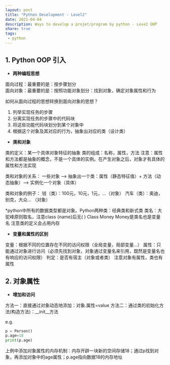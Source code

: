 ```yaml
---
layout: post
title: "Python Development - Level2"
date: 2021-04-04
description: Ways to develop a projet/program by python - Leve2 OOP
share: true
tags:
 - python
---
```


## 1. Python OOP 引入
- **两种编程思想**

面向过程：最重要的是：按步骤划分  
面向对象：最重要的是：按照功能对象划分：找到对象，确定对象属性和行为

如何从面向过程的思想转换到面向对象的思想？
1.	列举实现任务的步骤
2.	分离实现任务的步骤中的代码块
3.	将这些功能代码块划分到某个对象中
4.	根据这个对象及其对应的行为，抽象出对应的类（设计类）

- **类和对象**

类的定义：某一个具体对象特征的抽象
类的组成：名称，属性，方法
注意：属性和方法都是抽象的概念，不是一个具体的实例。在产生对象之后，对象才有具体的属性和方法实现

类和对象的关系：
一些对象 --> 抽象出一个类：属性（静态特征值）+ 方法（动态抽象）--> 实例化一个对象（具体）

类和对象的例子：
钱（类）：100元，10元，1元，…（对象）
汽车（类）：奥迪，别克，大众… （对象）

*python中所有的数据类型都是对象。Python两种类：经典类和新式类
类名：大驼峰原则取名，注意class {name}后无( )
Class Money
Money是类名也是变量名
注意类的定义会占用内存

- **变量和属性的区别**

变量：根据不同的位置存在不同的访问权限（全局变量，局部变量…）
属性：只能通过对象进行访问（必须先找到对象，对象通过变量名来引用，既然是变量名也有响应的访问权限）
判定：是否有宿主（对象或者类）
注意对象有属性，类也有属性

## 2. 对象属性
- **增加和访问**

方法一：直接通过对象动态地添加：对象.属性=value
方法二：通过类的初始化方法(构造方法)：__init__方法

e.g. 

```python
p = Person()
p.age=18
print(p.age)
```
上例中添加对象属性的内存机制：内存开辟一块新的空间存储18；通过p找到对象，再添加对象中的age属性；p.age指向数据18的内存地址


